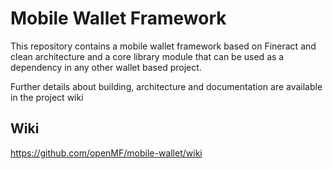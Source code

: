# Mobile Wallet Framework

This repository contains a mobile wallet framework based on Fineract and clean architecture and a core library module
that can be used as a dependency in any other wallet based project.

Further details about building, architecture and documentation are available in the project wiki

## Wiki

https://github.com/openMF/mobile-wallet/wiki
